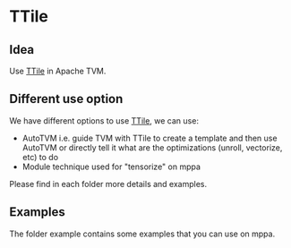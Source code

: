 # TTile

## Idea

Use [TTile](https://hal.archives-ouvertes.fr/hal-03149553) in Apache TVM.

## Different use option

We have different options to use [TTile](https://hal.archives-ouvertes.fr/hal-03149553), we can use:

* AutoTVM i.e. guide TVM with TTile to create a template and then use AutoTVM or directly tell it what are the optimizations (unroll, vectorize, etc) to do
* Module technique used for "tensorize" on mppa

Please find in each folder more details and examples.


## Examples

The folder example contains some examples that you can use on mppa.
